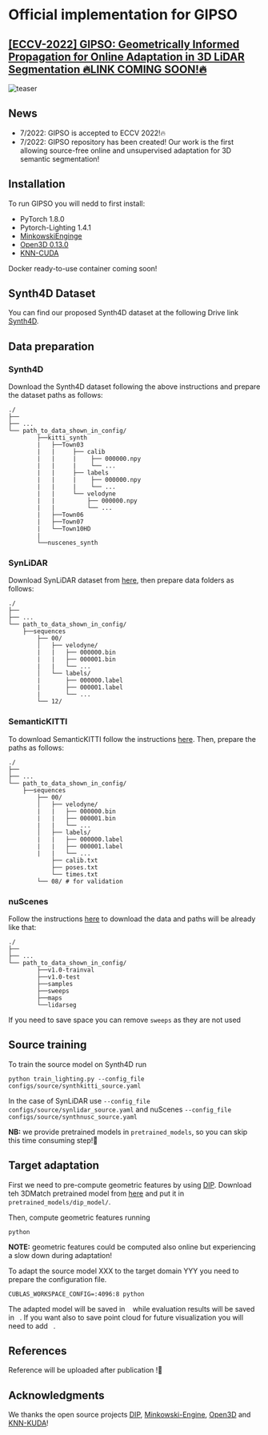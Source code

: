 # Official implementation for **GIPSO**

## [**[ECCV-2022] GIPSO: Geometrically Informed Propagation for Online Adaptation in 3D LiDAR Segmentation** :fire:LINK COMING SOON!:fire:]()
![teaser](https://user-images.githubusercontent.com/56728964/177330335-83c056b8-141f-461f-9c7a-4f1948256b80.jpg)

## News

- 7/2022: GIPSO is accepted to ECCV 2022!:fire:
- 7/2022: GIPSO repository has been created! Our work is the first allowing source-free online and unsupervised adaptation for 3D semantic segmentation!



## Installation
To run GIPSO you will nedd to first install:

- PyTorch 1.8.0
- Pytorch-Lighting 1.4.1
- [MinkowskiEnginge](https://github.com/NVIDIA/MinkowskiEngine)
- [Open3D 0.13.0](http://www.open3d.org)
- [KNN-CUDA](https://github.com/unlimblue/KNN_CUDA)

Docker ready-to-use container coming soon!


## Synth4D Dataset
You can find our proposed Synth4D dataset at the following Drive link [Synth4D]().


## Data preparation

### Synth4D
Download the Synth4D dataset following the above instructions and prepare the dataset paths as follows:
```
./
├── 
├── ...
└── path_to_data_shown_in_config/
		├──kitti_synth
        |   ├──Town03
        |   |     ├── calib
        |   |     |    ├── 000000.npy
        |   |     |    └── ... 
        |   |     ├── labels
        |   |     |    ├── 000000.npy
        |   |     |    └── ...
        |   |     └── velodyne
        |   |         ├── 000000.npy
        |   |         └── ...
        |   ├──Town06
        |   ├──Town07
        |   └──Town10HD
        |
		└──nuscenes_synth
```


### SynLiDAR
Download SynLiDAR dataset from [here](), then prepare data folders as follows:
```
./
├── 
├── ...
└── path_to_data_shown_in_config/
    ├──sequences
        ├── 00/           
        │   ├── velodyne/	
        |   |	├── 000000.bin
        |   |	├── 000001.bin
        |   |	└── ...
        │   └── labels/ 
        |       ├── 000000.label
        |       ├── 000001.label
        |       └── ...
        └── 12/
```

### SemanticKITTI
To download SemanticKITTI follow the instructions [here](http://www.semantic-kitti.org). Then, prepare the paths as follows:
```
./
├── 
├── ...
└── path_to_data_shown_in_config/
    ├──sequences
        ├── 00/           
        │   ├── velodyne/	
        |   |	├── 000000.bin
        |   |	├── 000001.bin
        |   |	└── ...
        │   ├── labels/ 
        |   |   ├── 000000.label
        |   |   ├── 000001.label
        |   |   └── ...
            ├── calib.txt
            ├── poses.txt
            └── times.txt
        └── 08/ # for validation
```

### nuScenes
Follow the instructions [here](https://www.nuscenes.org/nuscenes#download) to download the data and paths will be already like that:
```
./
├── 
├── ...
└── path_to_data_shown_in_config/
		├──v1.0-trainval
		├──v1.0-test
		├──samples
		├──sweeps
		├──maps
		└──lidarseg
```
If you need to save space you can remove ``sweeps`` as they are not used


## Source training

To train the source model on Synth4D run
```
python train_lighting.py --config_file configs/source/synthkitti_source.yaml
```
In the case of SynLiDAR use ``--config_file configs/source/synlidar_source.yaml`` and nuScenes ``--config_file configs/source/synthnusc_source.yaml``

**NB:** we provide pretrained models in ```pretrained_models```, so you can skip this time consuming step!:rocket:

## Target adaptation
First we need to pre-compute geometric features by using [DIP](https://github.com/fabiopoiesi/dip). Download teh 3DMatch pretrained model from [here]() and put it in `` pretrained_models/dip_model/``.

Then, compute geometric features running

```
python
```
**NOTE:** geometric features could be computed also online but experiencing a slow down during adaptation!

To adapt the source model XXX to the target domain YYY you need to prepare the configuration file.

```
CUBLAS_WORKSPACE_CONFIG=:4096:8 python 
```
The adapted model will be saved in ``` ``` while evaluation results will be saved in ``` ```.
If you want also to save point cloud for future visualization you will need to add `` ``.

## References
Reference will be uploaded after publication !:rocket:


## Acknowledgments

We thanks the open source projects [DIP](), [Minkowski-Engine](), [Open3D]() and [KNN-KUDA]()!







